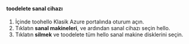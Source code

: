 #### <a name="toodelete-a-virtual-device"></a>toodelete sanal cihazı

1. İçinde toohello Klasik Azure portalında oturum açın.
2. Tıklatın **sanal makineleri**, ve ardından sanal cihazı seçin hello.
3. Tıklatın **silmek** ve toodelete tüm hello sanal makine disklerini seçin.

